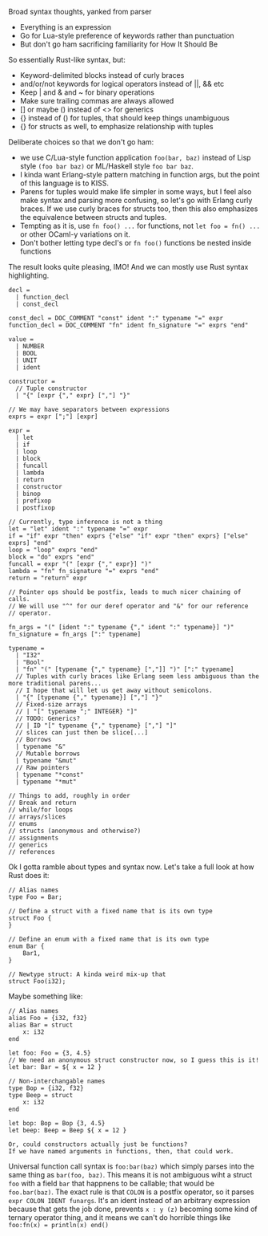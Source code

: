 Broad syntax thoughts, yanked from parser

 * Everything is an expression
 * Go for Lua-style preference of keywords rather than punctuation
 * But don't go ham sacrificing familiarity for How It Should Be

So essentially Rust-like syntax, but:

 * Keyword-delimited blocks instead of curly braces
 * and/or/not keywords for logical operators instead of ||, && etc
 * Keep | and & and ~ for binary operations
 * Make sure trailing commas are always allowed
 * [] or maybe () instead of <> for generics
 * {} instead of () for tuples, that should keep things unambiguous
 * {} for structs as well, to emphasize relationship with tuples


Deliberate choices so that we don't go ham:

 * we use C/Lua-style function application
   `foo(bar, baz)` instead of Lisp style `(foo bar baz)` or ML/Haskell
   style `foo bar baz`.
 * I kinda want Erlang-style pattern matching in function args, but
   the point of this language is to KISS.
 * Parens for tuples would make life simpler in some ways, but I feel
   also make syntax and parsing more confusing, so let's go with Erlang
   curly braces.  If we use curly braces for structs too, then this also
   emphasizes the equivalence between structs and tuples.
 * Tempting as it is, use `fn foo() ...` for functions, not `let foo = fn() ...`
   or other OCaml-y variations on it.
 * Don't bother letting type decl's or `fn foo()` functions be nested
   inside functions

The result looks quite pleasing, IMO!  And we can mostly use Rust syntax
highlighting.


```
decl =
  | function_decl
  | const_decl

const_decl = DOC_COMMENT "const" ident ":" typename "=" expr
function_decl = DOC_COMMENT "fn" ident fn_signature "=" exprs "end"

value =
  | NUMBER
  | BOOL
  | UNIT
  | ident

constructor =
  // Tuple constructor
  | "{" [expr {"," expr} [","] "}"

// We may have separators between expressions
exprs = expr [";"] [expr]

expr =
  | let
  | if
  | loop
  | block
  | funcall
  | lambda
  | return
  | constructor
  | binop
  | prefixop
  | postfixop

// Currently, type inference is not a thing
let = "let" ident ":" typename "=" expr
if = "if" expr "then" exprs {"else" "if" expr "then" exprs} ["else" exprs] "end"
loop = "loop" exprs "end"
block = "do" exprs "end"
funcall = expr "(" [expr {"," expr}] ")"
lambda = "fn" fn_signature "=" exprs "end"
return = "return" expr

// Pointer ops should be postfix, leads to much nicer chaining of calls.
// We will use "^" for our deref operator and "&" for our reference
// operator.

fn_args = "(" [ident ":" typename {"," ident ":" typename}] ")"
fn_signature = fn_args [":" typename]

typename =
  | "I32"
  | "Bool"
  | "fn" "(" [typename {"," typename} [","]] ")" [":" typename]
  // Tuples with curly braces like Erlang seem less ambiguous than the more traditional parens...
  // I hope that will let us get away without semicolons.
  | "{" [typename {"," typename}] [","] "}"
  // Fixed-size arrays
  // | "[" typename ";" INTEGER} "]"
  // TODO: Generics?
  // | ID "[" typename {"," typename} [","] "]"
  // slices can just then be slice[...]
  // Borrows
  | typename "&"
  // Mutable borrows
  | typename "&mut"
  // Raw pointers
  | typename "*const"
  | typename "*mut"

// Things to add, roughly in order
// Break and return
// while/for loops
// arrays/slices
// enums
// structs (anonymous and otherwise?)
// assignments
// generics
// references

```



Ok I gotta ramble about types and syntax now.  Let's take a full look at
how Rust does it:

```
// Alias names
type Foo = Bar;

// Define a struct with a fixed name that is its own type
struct Foo {
}

// Define an enum with a fixed name that is its own type
enum Bar {
    Bar1,
}

// Newtype struct: A kinda weird mix-up that
struct Foo(i32);
```


Maybe something like:

```
// Alias names
alias Foo = {i32, f32}
alias Bar = struct
    x: i32
end

let foo: Foo = {3, 4.5}
// We need an anonymous struct constructor now, so I guess this is it!
let bar: Bar = ${ x = 12 }

// Non-interchangable names
type Bop = {i32, f32}
type Beep = struct
    x: i32
end

let bop: Bop = Bop {3, 4.5}
let beep: Beep = Beep ${ x = 12 }

Or, could constructors actually just be functions?
If we have named arguments in functions, then, that could work.
```


Universal function call syntax is `foo:bar(baz)` which simply parses into
the same thing as `bar(foo, baz)`.  This means it is not ambiguous wiht
a struct `foo` with a field `bar` that happnens to be callable; that
would be `foo.bar(baz)`.  The exact rule is that `COLON` is a postfix
operator, so it parses `expr COLON IDENT funargs`.  It's an ident
instead of an arbitrary expression because that gets the job done,
prevents `x : y (z)` becoming some kind of ternary operator thing, and
it means we can't do horrible things like `foo:fn(x) = println(x) end()`
